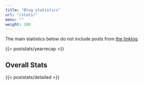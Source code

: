 ```yaml
---
title: "Blog statistics"
url: "/stats/"
menu: ""
weight: 100
---
```


The main statistics below do not include posts from <a href="https://thebraindumpblog.com/categories/linklog/">the linklog</a>.

{{< poststats/yearrecap >}}

## Overall Stats
{{< poststats/detailed >}}
